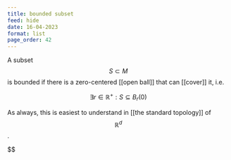 ```yaml
---
title: bounded subset
feed: hide
date: 16-04-2023
format: list
page_order: 42
---
```



A subset $$S\subset M$$ is bounded if there is a zero-centered [[open ball]] that can [[cover]] it, i.e. 

$$\exists r\in\mathbb R^+: S\subseteq B_r(0)$$


As always, this is easiest to understand in [[the standard topology]] of $$\mathbb R^d$$.

$$